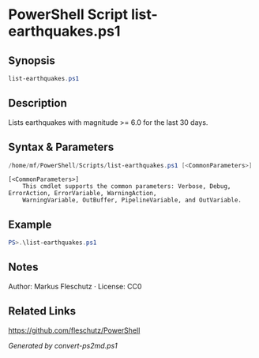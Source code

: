 # PowerShell Script list-earthquakes.ps1

## Synopsis
```powershell
list-earthquakes.ps1
```

## Description
Lists earthquakes with magnitude >= 6.0 for the last 30 days.

## Syntax & Parameters
```powershell
/home/mf/PowerShell/Scripts/list-earthquakes.ps1 [<CommonParameters>]
```

```
[<CommonParameters>]
    This cmdlet supports the common parameters: Verbose, Debug, ErrorAction, ErrorVariable, WarningAction, 
    WarningVariable, OutBuffer, PipelineVariable, and OutVariable.
```

## Example
```powershell
PS>.\list-earthquakes.ps1
```


## Notes
Author: Markus Fleschutz · License: CC0

## Related Links
https://github.com/fleschutz/PowerShell

*Generated by convert-ps2md.ps1*

